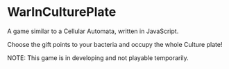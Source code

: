 WarInCulturePlate
=================

A game similar to a Cellular Automata, written in JavaScript.

Choose the gift points to your bacteria and occupy the whole Culture plate!

NOTE: This game is in developing and not playable temporarily.


